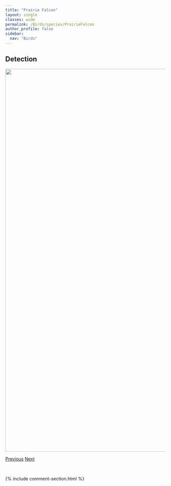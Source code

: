 ```yaml
---
title: "Prairie Falcon"
layout: single
classes: wide
permalink: /Birds/species/PrairieFalcon
author_profile: false
sidebar:
  nav: "Birds"
---
```


<h2>Detection</h2>

<a href="https://drive.google.com/uc?export=view&id=1jjQa6-7FGY9jqxXL0If73ThbNzVBNe2H">
<img src="https://drive.google.com/uc?export=view&id=1jjQa6-7FGY9jqxXL0If73ThbNzVBNe2H" height = "1200" width = "800">
</a>


<a href="/DevelopmentWebsite/Birds/species/PileatedWoodpecker" class="pagination--pager" title="Dryocopus pileatus">Previous</a> <a href="/DevelopmentWebsite/Birds/species/PacificslopeFlycatcher" class="pagination--pager" title="Empidonax difficilis">Next</a>

<p>&nbsp;</p>

{% include comment-section.html %}
